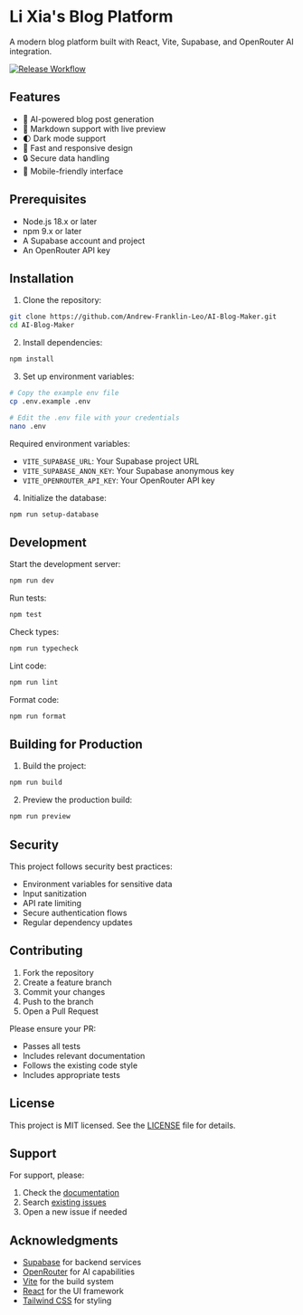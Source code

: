 # Li Xia's Blog Platform

A modern blog platform built with React, Vite, Supabase, and OpenRouter AI integration.

[![Release Workflow](https://github.com/Andrew-Franklin-Leo/AI-Blog-Maker/actions/workflows/release.yml/badge.svg?branch=develop)](https://github.com/Andrew-Franklin-Leo/AI-Blog-Maker/actions/workflows/release.yml)

## Features

- 📝 AI-powered blog post generation
- 🎨 Markdown support with live preview
- 🌓 Dark mode support
- 🚀 Fast and responsive design
- 🔒 Secure data handling
- 📱 Mobile-friendly interface

## Prerequisites

- Node.js 18.x or later
- npm 9.x or later
- A Supabase account and project
- An OpenRouter API key

## Installation

1. Clone the repository:
```bash
git clone https://github.com/Andrew-Franklin-Leo/AI-Blog-Maker.git
cd AI-Blog-Maker
```

2. Install dependencies:
```bash
npm install
```

3. Set up environment variables:
```bash
# Copy the example env file
cp .env.example .env

# Edit the .env file with your credentials
nano .env
```

Required environment variables:
- `VITE_SUPABASE_URL`: Your Supabase project URL
- `VITE_SUPABASE_ANON_KEY`: Your Supabase anonymous key
- `VITE_OPENROUTER_API_KEY`: Your OpenRouter API key

4. Initialize the database:
```bash
npm run setup-database
```

## Development

Start the development server:
```bash
npm run dev
```

Run tests:
```bash
npm test
```

Check types:
```bash
npm run typecheck
```

Lint code:
```bash
npm run lint
```

Format code:
```bash
npm run format
```

## Building for Production

1. Build the project:
```bash
npm run build
```

2. Preview the production build:
```bash
npm run preview
```

## Security

This project follows security best practices:
- Environment variables for sensitive data
- Input sanitization
- API rate limiting
- Secure authentication flows
- Regular dependency updates

## Contributing

1. Fork the repository
2. Create a feature branch
3. Commit your changes
4. Push to the branch
5. Open a Pull Request

Please ensure your PR:
- Passes all tests
- Includes relevant documentation
- Follows the existing code style
- Includes appropriate tests

## License

This project is MIT licensed. See the [LICENSE](LICENSE) file for details.

## Support

For support, please:
1. Check the [documentation](docs/)
2. Search [existing issues](issues/)
3. Open a new issue if needed

## Acknowledgments

- [Supabase](https://supabase.com) for backend services
- [OpenRouter](https://openrouter.ai) for AI capabilities
- [Vite](https://vitejs.dev) for the build system
- [React](https://reactjs.org) for the UI framework
- [Tailwind CSS](https://tailwindcss.com) for styling
